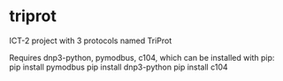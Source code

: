 # triprot
ICT-2 project with 3 protocols named TriProt

Requires dnp3-python, pymodbus, c104, which can be installed with pip:
pip install pymodbus
pip install dnp3-python
pip install c104
